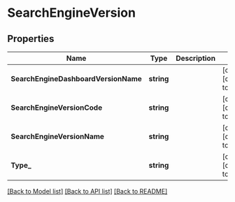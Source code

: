 # SearchEngineVersion

## Properties
Name | Type | Description | Notes
------------ | ------------- | ------------- | -------------
**SearchEngineDashboardVersionName** | **string** |  | [optional] [default to null]
**SearchEngineVersionCode** | **string** |  | [optional] [default to null]
**SearchEngineVersionName** | **string** |  | [optional] [default to null]
**Type_** | **string** |  | [optional] [default to null]

[[Back to Model list]](../README.md#documentation-for-models) [[Back to API list]](../README.md#documentation-for-api-endpoints) [[Back to README]](../README.md)


